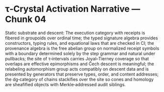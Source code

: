 # τ‑Crystal Activation Narrative — Chunk 04

Static substrate and descent: The execution category with receipts is fibered in groupoids over ordinal time; the typed signature algebra provides constructors, typing rules, and equational laws that are checked in CI; the provenance algebra is the free abelian group on normalized receipt symbols with a boundary determined solely by the step grammar and natural under pullbacks; the site of τ‑intervals carries Joyal–Tierney coverage so that overlaps are effective epimorphisms and Čech descent is meaningful; the relabeling automorphism group acts compatibly on descent data and is presented by generators that preserve types, order, and content addresses; the dg‑category of chains stackifies over the site so cones and homology are sheafified objects with Merkle‑addressed audit siblings.
